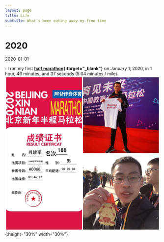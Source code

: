 ```yaml
---
layout: page
title: Life
subtitle: What's been eating away my free time
---
```



# 2020
2020-01-01

: I ran my first **[half marathon](https://en.wikipedia.org/wiki/Half_marathon){:target="_blank"}** on January 1, 2020, in 1 hour, 46 minutes, and 37 seconds (5:04 minutes / mile).
![Finish the marathon for the first time](/assets/img/photos/marathon-2020-01-01.jpg){:height="30%" width="30%"}
